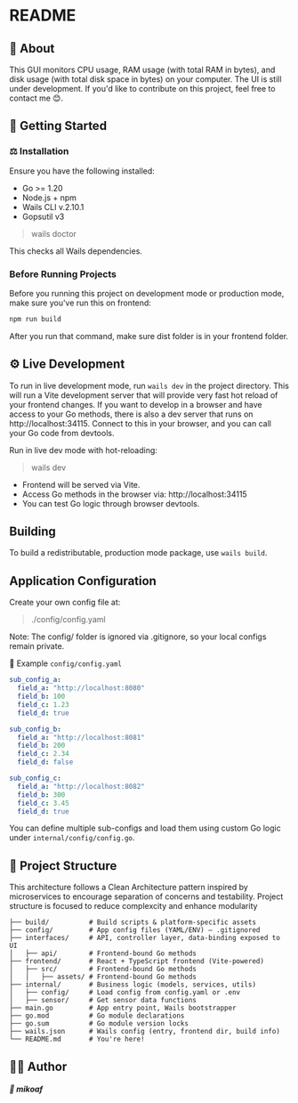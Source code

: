 # README

## 📌 About

This GUI monitors CPU usage, RAM usage (with total RAM in bytes), and disk usage (with total disk space in bytes) on your computer.
The UI is still under development. If you'd like to contribute on this project, feel free to contact me 😊.

## 🚀 Getting Started

### ⚖️ Installation

Ensure you have the following installed:

- Go >= 1.20
- Node.js + npm
- Wails CLI v.2.10.1
- Gopsutil v3

> wails doctor

This checks all Wails dependencies.

### Before Running Projects

Before you running this project on development mode or production mode, make sure you've run this on frontend:

```bash
npm run build
```

After you run that command, make sure dist folder is in your frontend folder.

## ⚙️ Live Development

To run in live development mode, run `wails dev` in the project directory. This will run a Vite development server that will provide very fast hot reload of your frontend changes. If you want to develop in a browser
and have access to your Go methods, there is also a dev server that runs on http://localhost:34115. Connect to this in your browser, and you can call your Go code from devtools.

Run in live dev mode with hot-reloading:

> wails dev

- Frontend will be served via Vite.
- Access Go methods in the browser via: http://localhost:34115
- You can test Go logic through browser devtools.

## Building

To build a redistributable, production mode package, use `wails build`.

## Application Configuration

Create your own config file at:

> ./config/config.yaml

Note: The config/ folder is ignored via .gitignore, so your local configs remain private.

🔑 Example `config/config.yaml`

```yaml
sub_config_a:
  field_a: "http://localhost:8080"
  field_b: 100
  field_c: 1.23
  field_d: true

sub_config_b:
  field_a: "http://localhost:8081"
  field_b: 200
  field_c: 2.34
  field_d: false

sub_config_c:
  field_a: "http://localhost:8082"
  field_b: 300
  field_c: 3.45
  field_d: true
```

You can define multiple sub-configs and load them using custom Go logic under `internal/config/config.go`.

## 🧱 Project Structure

This architecture follows a Clean Architecture pattern inspired by microservices to encourage separation of concerns and testability. Project structure is focused to reduce complexcity and enhance modularity

```plaintext
├── build/          # Build scripts & platform-specific assets
├── config/         # App config files (YAML/ENV) – .gitignored
├── interfaces/     # API, controller layer, data-binding exposed to UI
│   ├── api/        # Frontend-bound Go methods
├── frontend/       # React + TypeScript frontend (Vite-powered)
│   ├── src/        # Frontend-bound Go methods
│   │   ├── assets/ # Frontend-bound Go methods
├── internal/       # Business logic (models, services, utils)
│   ├── config/     # Load config from config.yaml or .env
│   ├── sensor/     # Get sensor data functions
├── main.go         # App entry point, Wails bootstrapper
├── go.mod          # Go module declarations
├── go.sum          # Go module version locks
├── wails.json      # Wails config (entry, frontend dir, build info)
└── README.md       # You're here!
```

## 👨‍💻 Author

##### 📧 mikoaf